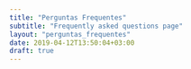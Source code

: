 ```yaml
---
title: "Perguntas Frequentes"
subtitle: "Frequently asked questions page"
layout: "perguntas_frequentes"
date: 2019-04-12T13:50:04+03:00
draft: true
---
```

